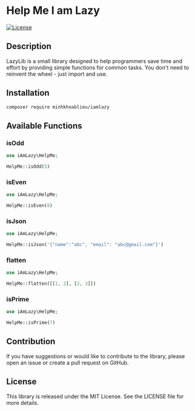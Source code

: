 # Help Me I am Lazy

[![License](https://img.shields.io/badge/license-MIT-blue.svg)](https://opensource.org/licenses/MIT)

## Description
LazyLib is a small library designed to help programmers save time and effort by providing simple functions for common tasks. You don't need to reinvent the wheel - just import and use.

## Installation

```bash
composer require minhkhoablieu/iamlazy
```

## Available Functions

### isOdd

```php
use iAmLazy\HelpMe;

HelpMe::isOdd(5)
```

### isEven

```php
use iAmLazy\HelpMe;

HelpMe::isEven(8)
```

### isJson
```php
use iAmLazy\HelpMe;

HelpMe::isJson('{"name":"abc", "email": "abc@gmail.com"}')
```

### flatten
```php
use iAmLazy\HelpMe;

HelpMe::flatten([[1, 2], [2, 3]])
```

### isPrime
```php
use iAmLazy\HelpMe;

HelpMe::isPrime(7)
```


## Contribution
If you have suggestions or would like to contribute to the library, please open an issue or create a pull request on GitHub.

## License
This library is released under the MIT License. See the LICENSE file for more details.


